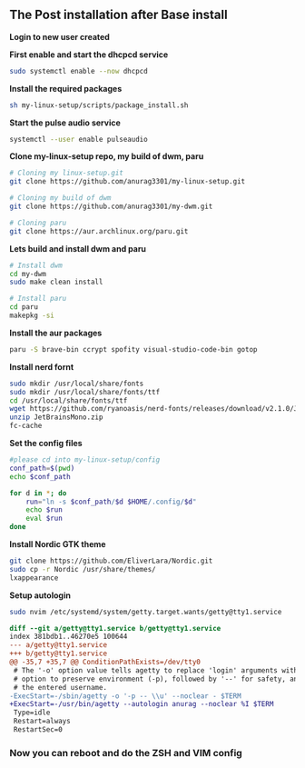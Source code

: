 ## The Post installation after Base install
**Login to new user created**

**First enable and start the dhcpcd service**
```sh
sudo systemctl enable --now dhcpcd
```

**Install the required packages**
```sh 
sh my-linux-setup/scripts/package_install.sh
```

**Start the pulse audio service**
```sh
systemctl --user enable pulseaudio
```
**Clone my-linux-setup repo, my build of dwm, paru**
```sh
# Cloning my linux-setup.git
git clone https://github.com/anurag3301/my-linux-setup.git

# Cloning my build of dwm
git clone https://github.com/anurag3301/my-dwm.git

# Cloning paru
git clone https://aur.archlinux.org/paru.git
```
**Lets build and install dwm and paru**
```sh
# Install dwm
cd my-dwm
sudo make clean install

# Install paru
cd paru
makepkg -si
```
**Install the aur packages**
```sh
paru -S brave-bin ccrypt spofity visual-studio-code-bin gotop 
```

**Install nerd fornt**
```sh
sudo mkdir /usr/local/share/fonts
sudo mkdir /usr/local/share/fonts/ttf
cd /usr/local/share/fonts/ttf
wget https://github.com/ryanoasis/nerd-fonts/releases/download/v2.1.0/JetBrainsMono.zip
unzip JetBrainsMono.zip
fc-cache
```

**Set the config files**
```sh
#please cd into my-linux-setup/config
conf_path=$(pwd)
echo $conf_path

for d in *; do
    run="ln -s $conf_path/$d $HOME/.config/$d"
    echo $run
    eval $run
done
```

**Install Nordic GTK theme**
```sh
git clone https://github.com/EliverLara/Nordic.git
sudo cp -r Nordic /usr/share/themes/
lxappearance
```

**Setup autologin**
```sh
sudo nvim /etc/systemd/system/getty.target.wants/getty@tty1.service
```
```diff
diff --git a/getty@tty1.service b/getty@tty1.service
index 381bdb1..46270e5 100644
--- a/getty@tty1.service
+++ b/getty@tty1.service
@@ -35,7 +35,7 @@ ConditionPathExists=/dev/tty0
 # The '-o' option value tells agetty to replace 'login' arguments with an
 # option to preserve environment (-p), followed by '--' for safety, and then
 # the entered username.
-ExecStart=-/sbin/agetty -o '-p -- \\u' --noclear - $TERM
+ExecStart=-/usr/bin/agetty --autologin anurag --noclear %I $TERM
 Type=idle
 Restart=always
 RestartSec=0
```

### Now you can reboot and do the ZSH and VIM config

